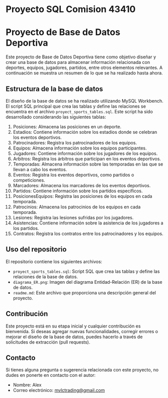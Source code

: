 # Proyecto SQL Comision 43410
# Proyecto de Base de Datos Deportiva

Este proyecto de Base de Datos Deportiva tiene como objetivo diseñar y crear una base de datos para almacenar información relacionada con deportes, equipos, jugadores, partidos, entre otros elementos relevantes. A continuación se muestra un resumen de lo que se ha realizado hasta ahora.

## Estructura de la base de datos

El diseño de la base de datos se ha realizado utilizando MySQL Workbench. El script SQL principal que crea las tablas y define las relaciones se encuentra en el archivo `proyect_sports_tables.sql`. Este script ha sido desarrollado considerando las siguientes tablas:

1. Posiciones: Almacena las posiciones en un deporte.
2. Estadios: Contiene información sobre los estadios donde se celebran los eventos deportivos.
3. Patrocinadores: Registra los patrocinadores de los equipos.
4. Equipos: Almacena información sobre los equipos participantes.
5. Jugadores: Contiene información sobre los jugadores de los equipos.
6. Arbitros: Registra los árbitros que participan en los eventos deportivos.
7. Temporadas: Almacena información sobre las temporadas en las que se llevan a cabo los eventos.
8. Eventos: Registra los eventos deportivos, como partidos o competiciones.
9. Marcadores: Almacena los marcadores de los eventos deportivos.
10. Partidos: Contiene información sobre los partidos específicos.
11. PosicionesEquipos: Registra las posiciones de los equipos en cada temporada.
12. Patrocinios: Almacena los patrocinios de los equipos en cada temporada.
13. Lesiones: Registra las lesiones sufridas por los jugadores.
14. Asistencias: Contiene información sobre la asistencia de los jugadores a los partidos.
15. Contratos: Registra los contratos entre los patrocinadores y los equipos.

## Uso del repositorio

El repositorio contiene los siguientes archivos:

- `proyect_sports_tables.sql`: Script SQL que crea las tablas y define las relaciones de la base de datos.
- `diagrama_ER.png`: Imagen del diagrama Entidad-Relación (ER) de la base de datos.
- `readme.md`: Este archivo que proporciona una descripción general del proyecto.

## Contribución

Este proyecto está en su etapa inicial y cualquier contribución es bienvenida. Si deseas agregar nuevas funcionalidades, corregir errores o mejorar el diseño de la base de datos, puedes hacerlo a través de solicitudes de extracción (pull requests).

## Contacto

Si tienes alguna pregunta o sugerencia relacionada con este proyecto, no dudes en ponerte en contacto con el autor:

- Nombre: Alex
- Correo electrónico: mvlctrading@gmail.com
